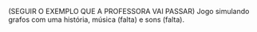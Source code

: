 (SEGUIR O EXEMPLO QUE A PROFESSORA VAI PASSAR)
Jogo simulando grafos com uma história, música (falta) e sons (falta).
